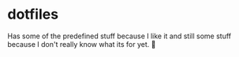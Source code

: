 # dotfiles

Has some of the predefined stuff because I like it and still some stuff because I don't really know what its for yet. :eyes:
